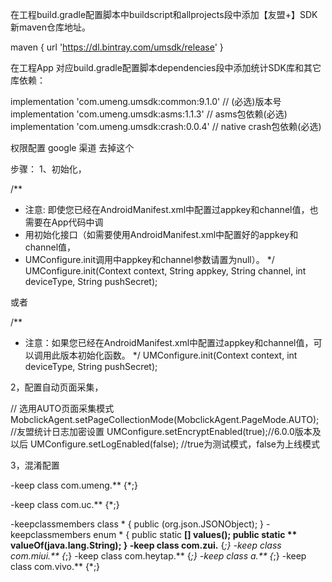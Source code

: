 
在工程build.gradle配置脚本中buildscript和allprojects段中添加【友盟+】SDK新maven仓库地址。

maven { url 'https://dl.bintray.com/umsdk/release' }


在工程App 对应build.gradle配置脚本dependencies段中添加统计SDK库和其它库依赖：

 implementation  'com.umeng.umsdk:common:9.1.0' // (必选)版本号
 implementation  'com.umeng.umsdk:asms:1.1.3' // asms包依赖(必选)
 implementation 'com.umeng.umsdk:crash:0.0.4' // native crash包依赖(必选)
 

权限配置
<uses-permission android:name="android.permission.ACCESS_NETWORK_STATE"/>
<uses-permission android:name="android.permission.ACCESS_WIFI_STATE"/>
<uses-permission android:name="android.permission.READ_PHONE_STATE"/>  google 渠道 去掉这个
<uses-permission android:name="android.permission.INTERNET"/>


步骤：
1、初始化，

/**
* 注意: 即使您已经在AndroidManifest.xml中配置过appkey和channel值，也需要在App代码中调
* 用初始化接口（如需要使用AndroidManifest.xml中配置好的appkey和channel值，
* UMConfigure.init调用中appkey和channel参数请置为null）。
*/
UMConfigure.init(Context context, String appkey, String channel, int deviceType, String pushSecret);

或者

/** 
* 注意：如果您已经在AndroidManifest.xml中配置过appkey和channel值，可以调用此版本初始化函数。
*/
UMConfigure.init(Context context, int deviceType, String pushSecret);

2，配置自动页面采集，

// 选用AUTO页面采集模式
        MobclickAgent.setPageCollectionMode(MobclickAgent.PageMode.AUTO);
        //友盟统计日志加密设置
        UMConfigure.setEncryptEnabled(true);//6.0.0版本及以后
        UMConfigure.setLogEnabled(false); //true为测试模式，false为上线模式
        
        
        
 3，混淆配置
 
 -keep class com.umeng.** {*;}

-keep class com.uc.** {*;}

-keepclassmembers class * {
   public <init> (org.json.JSONObject);
}
-keepclassmembers enum * {
    public static **[] values();
    public static ** valueOf(java.lang.String);
}
-keep class com.zui.** {*;}
-keep class com.miui.** {*;}
-keep class com.heytap.** {*;}
-keep class a.** {*;}
-keep class com.vivo.** {*;}
 
